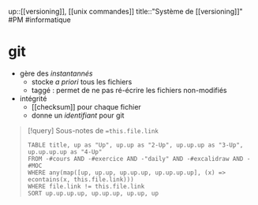 up::[[versioning]], [[unix commandes]]
title::"Système de [[versioning]]"
#PM #informatique 
# git

 - gère des _instantannés_
     - stocke _a priori_ tous les fichiers 
     - taggé : permet de ne pas ré-écrire les fichiers non-modifiés
 - intégrité
     - [[checksum]] pour chaque fichier 
     - donne un _identifiant_ pour git



> [!query] Sous-notes de `=this.file.link`
> ```dataview
> TABLE title, up as "Up", up.up as "2-Up", up.up.up as "3-Up", up.up.up.up as "4-Up"
> FROM -#cours AND -#exercice AND -"daily" AND -#excalidraw AND -#MOC
> WHERE any(map([up, up.up, up.up.up, up.up.up.up], (x) => econtains(x, this.file.link)))
> WHERE file.link != this.file.link
> SORT up.up.up.up, up.up.up, up.up, up
> ```


